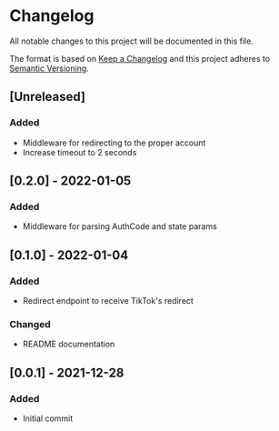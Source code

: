# Changelog

All notable changes to this project will be documented in this file.

The format is based on [Keep a Changelog](http://keepachangelog.com/en/1.0.0/)
and this project adheres to [Semantic Versioning](http://semver.org/spec/v2.0.0.html).

## [Unreleased]

### Added

- Middleware for redirecting to the proper account
- Increase timeout to 2 seconds

## [0.2.0] - 2022-01-05

### Added

- Middleware for parsing AuthCode and state params

## [0.1.0] - 2022-01-04

### Added

- Redirect endpoint to receive TikTok's redirect

### Changed

- README documentation

## [0.0.1] - 2021-12-28

### Added

- Initial commit
